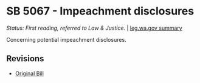 # SB 5067 - Impeachment disclosures
*Status: First reading, referred to Law & Justice.* | [leg.wa.gov summary](https://app.leg.wa.gov/billsummary?BillNumber=5067&Year=2021)

Concerning potential impeachment disclosures.

## Revisions
* [Original Bill](1/)